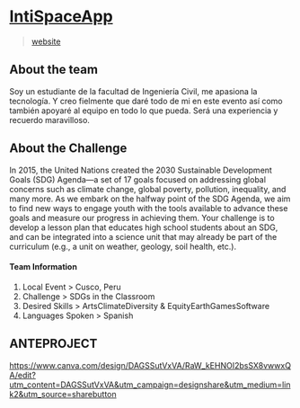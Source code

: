 # [IntiSpaceApp](https://www.spaceappschallenge.org/nasa-space-apps-2024/find-a-team/inti-space/)

> [website](https://inti-space.vercel.app/)

## About the team 

Soy un estudiante de la facultad de Ingeniería Civil, me apasiona la tecnología. Y creo fielmente que daré todo de mi en este evento así como también apoyaré al equipo en todo lo que pueda. Será una experiencia y recuerdo maravilloso.

## About the Challenge

In 2015, the United Nations created the 2030 Sustainable Development Goals (SDG) Agenda—a set of 17 goals focused on addressing global concerns such as climate change, global poverty, pollution, inequality, and many more. As we embark on the halfway point of the SDG Agenda, we aim to find new ways to engage youth with the tools available to advance these goals and measure our progress in achieving them. Your challenge is to develop a lesson plan that educates high school students about an SDG, and can be integrated into a science unit that may already be part of the curriculum (e.g., a unit on weather, geology, soil health, etc.).

#### Team Information 

1. Local Event > Cusco, Peru
2. Challenge > SDGs in the Classroom
3. Desired Skills > ArtsClimateDiversity & EquityEarthGamesSoftware
4. Languages Spoken > Spanish

## ANTEPROJECT
https://www.canva.com/design/DAGSSutVxVA/RaW_kEHNOI2bsSX8vwwxQA/edit?utm_content=DAGSSutVxVA&utm_campaign=designshare&utm_medium=link2&utm_source=sharebutton
